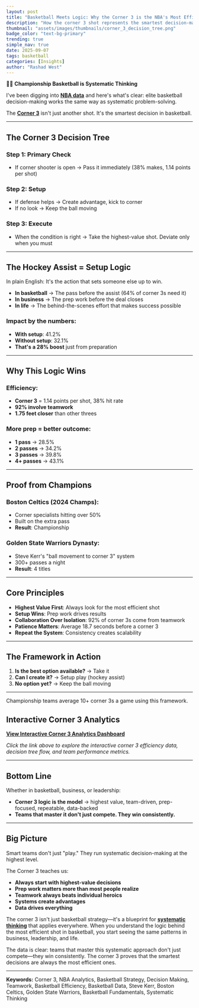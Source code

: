 ```yaml
---
layout: post
title: "Basketball Meets Logic: Why the Corner 3 is the NBA's Most Efficient Decision Tree"
description: "How the corner 3 shot represents the smartest decision-making in basketball, with data-driven insights on efficiency, teamwork, and systematic thinking that applies beyond the court"
thumbnail: "assets/images/thumbnails/corner_3_decision_tree.png"
badge_color: "text-bg-primary"
trending: true
simple_nav: true
date: 2025-09-07
tags: basketball
categories: [Insights]
author: "Rashad West"
---
```


🏀💡 **Championship Basketball is Systematic Thinking**

I've been digging into [**NBA data**](https://www.nba.com/stats) and here's what's clear: elite basketball decision-making works the same way as systematic problem-solving.

The [**Corner 3**](https://www.basketball-reference.com/about/glossary.html) isn't just another shot. It's the smartest decision in basketball.

---

## The Corner 3 Decision Tree

### Step 1: Primary Check
* If corner shooter is open → Pass it immediately (38% makes, 1.14 points per shot)

### Step 2: Setup
* If defense helps → Create advantage, kick to corner
* If no look → Keep the ball moving

### Step 3: Execute
* When the condition is right → Take the highest-value shot. Deviate only when you must

---

## The Hockey Assist = Setup Logic

In plain English: It's the action that sets someone else up to win.

* **In basketball** → The pass before the assist (64% of corner 3s need it)
* **In business** → The prep work before the deal closes
* **In life** → The behind-the-scenes effort that makes success possible

### Impact by the numbers:
* **With setup**: 41.2%
* **Without setup**: 32.1%
* **That's a 28% boost** just from preparation

---

## Why This Logic Wins

### Efficiency:
* **Corner 3** = 1.14 points per shot, 38% hit rate
* **92% involve teamwork**
* **1.75 feet closer** than other threes

### More prep = better outcome:
* **1 pass** → 28.5%
* **2 passes** → 34.2%
* **3 passes** → 39.8%
* **4+ passes** → 43.1%

---

## Proof from Champions

### Boston Celtics (2024 Champs):
* Corner specialists hitting over 50%
* Built on the extra pass
* **Result**: Championship

### Golden State Warriors Dynasty:
* Steve Kerr's "ball movement to corner 3" system
* 300+ passes a night
* **Result**: 4 titles

---

## Core Principles

* **Highest Value First**: Always look for the most efficient shot
* **Setup Wins**: Prep work drives results
* **Collaboration Over Isolation**: 92% of corner 3s come from teamwork
* **Patience Matters**: Average 18.7 seconds before a corner 3
* **Repeat the System**: Consistency creates scalability

---

## The Framework in Action

1. **Is the best option available?** → Take it
2. **Can I create it?** → Setup play (hockey assist)
3. **No option yet?** → Keep the ball moving

---

Championship teams average 10+ corner 3s a game using this framework.

## Interactive Corner 3 Analytics

**[View Interactive Corner 3 Analytics Dashboard](https://sportstechwest.com/Corner_3_Analytics_Dashboard.html)**

*Click the link above to explore the interactive corner 3 efficiency data, decision tree flow, and team performance metrics.*

---

## Bottom Line

Whether in basketball, business, or leadership:

* **Corner 3 logic is the model** → highest value, team-driven, prep-focused, repeatable, data-backed
* **Teams that master it don't just compete. They win consistently.**

---

## Big Picture

Smart teams don't just "play." They run systematic decision-making at the highest level.

The Corner 3 teaches us:

* **Always start with highest-value decisions**
* **Prep work matters more than most people realize**
* **Teamwork always beats individual heroics**
* **Systems create advantages**
* **Data drives everything**

The corner 3 isn't just basketball strategy—it's a blueprint for [**systematic thinking**](https://www.breakthroughbasketball.com/coaching/decision-making.html) that applies everywhere. When you understand the logic behind the most efficient shot in basketball, you start seeing the same patterns in business, leadership, and life.

The data is clear: teams that master this systematic approach don't just compete—they win consistently. The corner 3 proves that the smartest decisions are always the most efficient ones.

---

**Keywords:** Corner 3, NBA Analytics, Basketball Strategy, Decision Making, Teamwork, Basketball Efficiency, Basketball Data, Steve Kerr, Boston Celtics, Golden State Warriors, Basketball Fundamentals, Systematic Thinking

